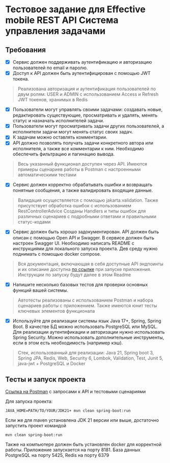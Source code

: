 # Тестовое задание для Effective mobile REST API Система управления задачами
## Требования
- [x] Сервис должен поддерживать аутентификацию и авторизацию пользователей по email и паролю.
- [x] Доступ к API должен быть аутентифицирован с помощью JWT токена.

> Реализована авторизация и аутентификация пользователей по двум ролям: USER и ADMIN с использованием Access и Refresh JWT токенов, хранимых в Redis

- [x] Пользователи могут управлять своими задачами: создавать новые, редактировать существующие, просматривать и удалять, менять статус и назначать исполнителей задачи.
- [x] Пользователи могут просматривать задачи других пользователей, а исполнители задачи могут менять статус своих задач.
- [x] К задачам можно оставлять комментарии.
- [x] API должно позволять получать задачи конкретного автора или исполнителя, а также все комментарии к ним. Необходимо обеспечить фильтрацию и пагинацию вывода.

> Весь указанный функционал доступен через API. Имеются примеры сценариев работы в Postman с настроенными автоматическими тестами
 
- [x] Сервис должен корректно обрабатывать ошибки и возвращать понятные сообщения, а также валидировать входящие данные.

> Валидация осуществляется с помощью jakarta.validation. Также присутствует обработка ошибок с использованием RestControllerAdvice
Созданы Handlers и типы ошибок для различных сценариев с подробными ответами и правильными статус-кодами

- [x] Сервис должен быть хорошо задокументирован. API должен быть описан с помощью Open API и Swagger. В сервисе должен быть настроен Swagger UI. Необходимо написать README с инструкциями для локального запуска проекта. Дев среду нужно поднимать с помощью docker compose.

> Вся документация, включающая в себя доступные API эндпоинты и их описание доступна [по ссылке](http://localhost:8181/swagger-ui/index.html#/) при запуске приложения. Инструкции по запуску будут далее в этом Readme

- [x] Напишите несколько базовых тестов для проверки основных функций вашей системы.

> Автотесты реализованы с использованием Postman и набора сценариев работы с приложением. Также имеются юнит тесты ключевых элементов функционала
- [x] Используйте для реализации системы язык Java 17+, Spring, Spring Boot. В качестве БД можно использовать PostgreSQL или MySQL. Для реализации аутентификации и авторизации нужно использовать Spring Security. Можно использовать дополнительные инструменты, если в этом есть необходимость (например кэш).

> Стек, использованный для реализации: Java 21, Spring boot 3, Spring JPA, Redis, Web, Security 6, Lombok, Validation, Test, Junit 5, java-jwt + PostgreSQL и Docker

## Тесты и запуск проекта
[Ссылка на Postman](https://app.getpostman.com/join-team?invite_code=5f450e6e2ac391dcd3ceac70f6512a59&target_code=13e8c440ec495a813149d8f08b319767) с запросами к API и тестовыми сценариями

Для запуска проекта:

`JAVA_HOME=PATH/TO/YOUR/JDK21+ mvn clean spring-boot:run`

Если же для maven установлена JDK 21 версии или выше, достаточно запустить проект командой

`mvn clean spring-boot:run`

Также на компьютере должен быть установлен docker для корректной работы. Приложение запускается на порту 8181. База данных PostgreSQL на порту 5425, Redis на порту 6379

